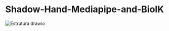 # Shadow-Hand-Mediapipe-and-BioIK

![Estrutura drawio](https://github.com/user-attachments/assets/fab05389-515d-4b16-9f9e-52e4aa6d5b41)
